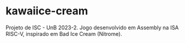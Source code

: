 # kawaiice-cream
Projeto de ISC - UnB 2023-2. Jogo desenvolvido em Assembly na ISA RISC-V, inspirado em Bad Ice Cream (Nitrome).
